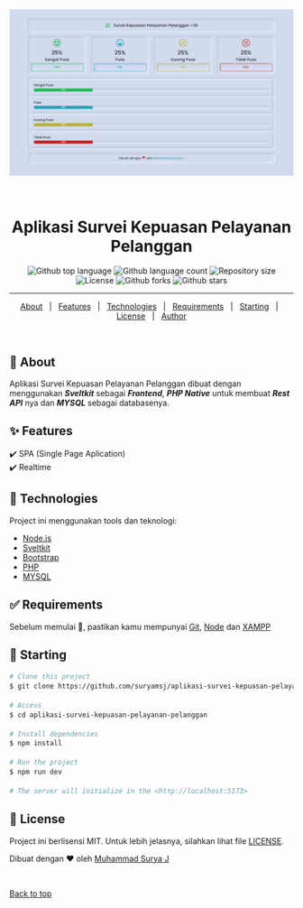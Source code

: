 <div align="center" id="top"> 
  <img src="./screenshot/ss.png" alt="Aplikasi Survei Kepuasan Pelayanan Pelanggan" />

  &#xa0;
</div>

<h1 align="center">Aplikasi Survei Kepuasan Pelayanan Pelanggan</h1>

<p align="center">
  <img alt="Github top language" src="https://img.shields.io/github/languages/top/suryamsj/aplikasi-survei-kepuasan-pelayanan-pelanggan?color=56BEB8">

  <img alt="Github language count" src="https://img.shields.io/github/languages/count/suryamsj/aplikasi-survei-kepuasan-pelayanan-pelanggan?color=56BEB8">

  <img alt="Repository size" src="https://img.shields.io/github/repo-size/suryamsj/aplikasi-survei-kepuasan-pelayanan-pelanggan?color=56BEB8">

  <img alt="License" src="https://img.shields.io/github/license/suryamsj/aplikasi-survei-kepuasan-pelayanan-pelanggan?color=56BEB8">

  <img alt="Github forks" src="https://img.shields.io/github/forks/suryamsj/aplikasi-survei-kepuasan-pelayanan-pelanggan?color=56BEB8" />

  <img alt="Github stars" src="https://img.shields.io/github/stars/suryamsj/aplikasi-survei-kepuasan-pelayanan-pelanggan?color=56BEB8" />
</p>

<hr>

<p align="center">
  <a href="#dart-about">About</a> &#xa0; | &#xa0; 
  <a href="#sparkles-features">Features</a> &#xa0; | &#xa0;
  <a href="#rocket-technologies">Technologies</a> &#xa0; | &#xa0;
  <a href="#white_check_mark-requirements">Requirements</a> &#xa0; | &#xa0;
  <a href="#checkered_flag-starting">Starting</a> &#xa0; | &#xa0;
  <a href="#memo-license">License</a> &#xa0; | &#xa0;
  <a href="https://github.com/suryamsj" target="_blank">Author</a>
</p>

<br>

## :dart: About ##

Aplikasi Survei Kepuasan Pelayanan Pelanggan dibuat dengan menggunakan ***Sveltkit*** sebagai ***Frontend***, ***PHP Native*** untuk membuat ***Rest API*** nya dan ***MYSQL*** sebagai databasenya.

## :sparkles: Features ##

:heavy_check_mark: SPA (Single Page Aplication)\
:heavy_check_mark: Realtime

## :rocket: Technologies ##

Project ini menggunakan tools dan teknologi:

- [Node.js](https://nodejs.org/en/)
- [Sveltkit](https://kit.svelte.dev/)
- [Bootstrap](https://getbootstrap.com/)
- [PHP](https://www.php.net/)
- [MYSQL](https://www.mysql.com/)

## :white_check_mark: Requirements ##

Sebelum memulai :checkered_flag:, pastikan kamu mempunyai [Git](https://git-scm.com), [Node](https://nodejs.org/en/) dan [XAMPP](https://www.apachefriends.org/)

## :checkered_flag: Starting ##

```bash
# Clone this project
$ git clone https://github.com/suryamsj/aplikasi-survei-kepuasan-pelayanan-pelanggan

# Access
$ cd aplikasi-survei-kepuasan-pelayanan-pelanggan

# Install dependencies
$ npm install

# Run the project
$ npm run dev

# The server will initialize in the <http://localhost:5173>
```

## :memo: License ##

Project ini berlisensi MIT. Untuk lebih jelasnya, silahkan lihat file [LICENSE](LICENSE).


Dibuat dengan :heart: oleh <a href="https://github.com/suryamsj" target="_blank">Muhammad Surya J</a>

&#xa0;

<a href="#top">Back to top</a>
